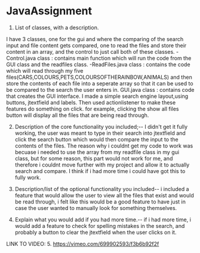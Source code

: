 # JavaAssignment

1. List of classes, with a description.

I have 3 classes, one for the gui and where the comparing of the search input and file content gets compared, one to read the files and store their content in an array, and the control to just call both of these classes.
-Control.java class : contains main function which will run the code from the GUI class and the readfiles class.
-ReadFiles.java class : contains the code which will read through my five files(CARS,COLOURS,PETS,COLOURSOFTHERAINBOW,ANIMALS) and then store the contents of each file into a seperate array so that it can be used to be compared to the search the user enters in.
GUI.java class : contains code that creates the GUI interface. I made a simple search engine layout,using buttons, jtextfield and labels. Then used actionlistener to make these features do something on click. for example, clicking the show all files button will display all the files that are being read through.

2. Description of the core functionality you included;-- I didn't get it fully working, the user was meant to type in their search into jtextfield and click the search button which would then compare the input to the contents of the files. The reason why i couldnt get my code to work was becuase i needed to use the array from my readfile class in my gui class, but for some reason, this part would not work for me, and therefore i couldnt move further with my project and allow it to actually search and compare. I think if i had more time i could have got this to fully work.

3. Description/list of the optional functionality you included-- i included a feature that would allow the user to view all the files that exist and would be read through, i felt like this would be a good feature to have just in case the user wanted to manually look for something themselves.
4. Explain what you would add if you had more time.-- if i had more time, i would add a feature to check for spelling mistakes in the search, and probably a button to clear the jtextfield when the user clicks on it.

LINK TO VIDEO:
5. https://vimeo.com/699902593/f3b6b92f2f
